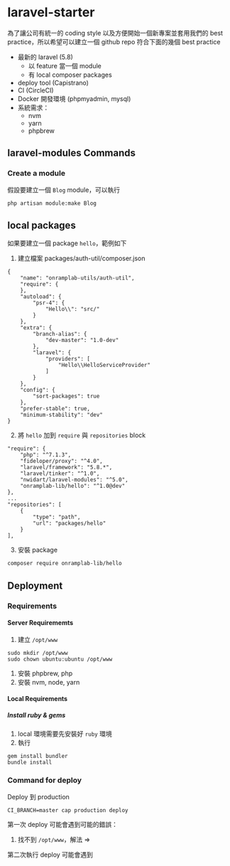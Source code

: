 # laravel-starter

為了讓公司有統一的 coding style 以及方便開始一個新專案並套用我們的 best practice，所以希望可以建立一個 github repo 符合下面的幾個 best practice

* 最新的 laravel (5.8)
  * 以 feature 當一個 module
  * 有 local composer packages
* deploy tool (Capistrano)
* CI (CircleCI)
* Docker 開發環境 (phpmyadmin, mysql)
* 系統需求：
  * nvm
  * yarn
  * phpbrew

## laravel-modules Commands

### Create a module
假設要建立一個 `Blog` module，可以執行

```bash
php artisan module:make Blog
```

## local packages
如果要建立一個 package `hello`，範例如下

1. 建立檔案 packages/auth-util/composer.json
```
{
    "name": "onramplab-utils/auth-util",
    "require": {
    },
    "autoload": {
        "psr-4": {
            "Hello\\": "src/"
        }
    },
    "extra": {
        "branch-alias": {
            "dev-master": "1.0-dev"
        },
        "laravel": {
            "providers": [
                "Hello\\HelloServiceProvider"
            ]
        }
    },
    "config": {
        "sort-packages": true
    },
    "prefer-stable": true,
    "minimum-stability": "dev"
}
```

2. 將 `hello` 加到 `require` 與 `repositories` block
```
"require": {
    "php": "^7.1.3",
    "fideloper/proxy": "^4.0",
    "laravel/framework": "5.8.*",
    "laravel/tinker": "^1.0",
    "nwidart/laravel-modules": "^5.0",
    "onramplab-lib/hello": "^1.0@dev"
},
...
"repositories": [
    {
        "type": "path",
        "url": "packages/hello"
    }
],
```

3. 安裝 package
```bash
composer require onramplab-lib/hello
```

## Deployment
### Requirements

#### Server Requirememts
1. 建立 `/opt/www`
```
sudo mkdir /opt/www
sudo chown ubuntu:ubuntu /opt/www
```
1. 安裝 phpbrew, php
1. 安裝 nvm, node, yarn

#### Local Requirements
##### Install ruby & gems
1. local 環境需要先安裝好 `ruby` 環境
1. 執行
```
gem install bundler
bundle install
```


### Command for deploy
Deploy 到 production
```
CI_BRANCH=master cap production deploy
```

第一次 deploy 可能會遇到可能的錯誤：

1. 找不到 `/opt/www`，解法 =>

第二次執行 deploy 可能會遇到
